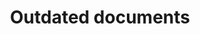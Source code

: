 ---
title: "Outdated documents"
weight: 100000
summary: "This section contains outdated documents that are no longer maintained."
---